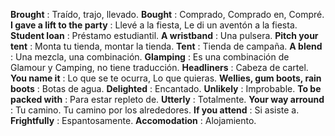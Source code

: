 **Brought** : Traído, trajo, llevado.
**Bought** : Comprado, Comprado en, Compré.
**I gave a lift to the party** : Llevé a la fiesta, Le di un aventón a la fiesta.
**Student loan** : Préstamo estudiantil.
**A wristband** : Una pulsera.
**Pitch your tent** : Monta tu tienda, montar la tienda.
**Tent** : Tienda de campaña.
**A blend** : Una mezcla, una combinación.
**Glamping** : Es una combinación de Glamour y Camping, no tiene traducción.
**Headliners** : Cabeza de cartel.
**You name it** : Lo que se te ocurra, Lo que quieras.
**Wellies, gum boots, rain boots** : Botas de agua.
**Delighted** : Encantado.
**Unlikely** : Improbable.
**To be packed with** : Para estar repleto de.
**Utterly** : Totalmente.
**Your way arround** : Tu camino. Tu camino por los alrededores.
**If you attend** : Si asiste a.
**Frightfully** : Espantosamente.
**Accomodation** : Alojamiento.